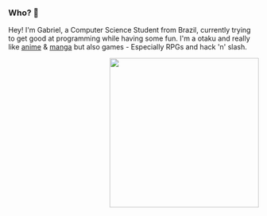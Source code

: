 ### Who? 👋

Hey! I'm Gabriel, a Computer Science Student from Brazil, currently trying to get good at programming while having some fun. I'm a otaku and really like [anime](https://myanimelist.net/animelist/gabrigode) & [manga](https://myanimelist.net/mangalist/gabrigode) but also games - Especially RPGs and hack 'n' slash.

<img align="right" src="https://emoji.gg/assets/emoji/6375_dancing_neko.gif" width="300">
